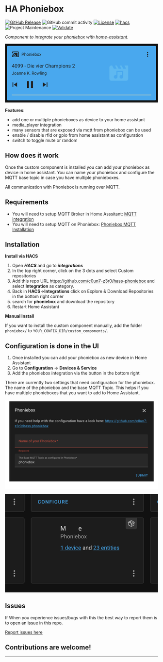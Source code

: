 # HA Phoniebox

[![GitHub Release][releases-shield]][releases]
![GitHub commit activity][commits-shield]
[![License][license-shield]](LICENSE)
[![hacs][hacsbadge]][hacs]
![Project Maintenance][maintenance-shield]
[![Validate](https://github.com/c0un7-z3r0/hass-phoniebox/actions/workflows/validate.yml/badge.svg)](https://github.com/c0un7-z3r0/hass-phoniebox/actions/workflows/validate.yml)


_Component to integrate your [phoniebox][phoniebox-repo] with [home-assistant][ha-website]._

![ha phoniebox mediaplayer](https://github.com/c0un7-z3r0/hass-phoniebox/blob/main/assets/media_player.png)

**Features**:
    
- add one or multiple phonieboxes as device to your home assistant
- media_player integration
- many sensors that are exposed via mqtt from phoniebox can be used
- enable / disable rfid or gpio from home assistant as configuration
- switch to toggle mute or random 

## How does it work
Once the custom component is installed you can add your phoniebox as device in home assistant. 
You can name your phoniebox and configure the MQTT base topic in case you have multiple phonieboxes.

All communication with Phoniebox is running over MQTT.

## Requirements
- You will need to setup MQTT Broker in Home Asssitant: [MQTT integration][ha_mqtt]  
- You will need to setup MQTT on Phoniebox: [Phoniebox MQTT Installation][phoniebox_mqtt_setup]

## Installation

**Install via HACS**

1. Open _**HACS**_ and go to _**integrations**_
2. In the top right corner, click on the 3 dots and select Custom repositories
3. Add this repo URL https://github.com/c0un7-z3r0/hass-phoniebox and select **Integration** as category.
4. Back in **HACS**->**Integrations** click on Explore & Download Repositories in the bottom right corner
5. search for **phoniebox** and download the repository
6. Restart Home Assistant

**Manual Install**

If you want to install the custom component manually, add the folder `phoniebox/` to `YOUR_CONFIG_DIR/custom_components/`.

## Configuration is done in the UI

1. Once installed you can add your phoniebox as new device in Home Assistant
2. Go to **Configuration** -> **Devices & Service**
3. Add the phoniebox integration via the button in the bottom right

There are currently two settings that need configuration for the phoniebox. The name of the phoniebox
and the base MQTT Topic. This helps if you have multiple phonieboxes that you want to add to Home Assistant.

![ha phoniebox config](https://github.com/c0un7-z3r0/hass-phoniebox/blob/main/assets/configuration_options.png)

![ha phoniebox integration](https://github.com/c0un7-z3r0/hass-phoniebox/blob/main/assets/device.png)

## Issues

If When you experience issues/bugs with this the best way to report them is to open an issue in this repo.

[Report issues here](https://github.com/c0un7-z3r0/hass-phoniebox/issues)

<!---->

## Contributions are welcome!

***

[hass-phoniebox]: https://github.com/c0un7-z3r0/hass-phoniebox

[commits-shield]: https://img.shields.io/github/commit-activity/w/c0un7-z3r0/hass-phoniebox?style=for-the-badge

[commits]: https://github.com/c0un7-z3r0/hass-phoniebox/commits/main

[hacs]: https://github.com/custom-components/hacs

[hacsbadge]: https://img.shields.io/badge/HACS-Custom-orange.svg?style=for-the-badge

[ha-forum]: https://community.home-assistant.io/

[ha-website]: https://www.home-assistant.io/

[license-shield]: https://img.shields.io/github/license/c0un7-z3r0/hass-phoniebox?style=for-the-badge

[maintenance-shield]: https://img.shields.io/badge/maintainer-%40c0un7--z3r0-blue.svg?style=for-the-badge

[releases-shield]: https://img.shields.io/github/release/c0un7-z3r0/hass-phoniebox?style=for-the-badge

[releases]: https://github.com/c0un7-z3r0/hass-phoniebox/releases

[phoniebox-repo]: https://github.com/MiczFlor/RPi-Jukebox-RFID
[phoniebox_mqtt_setup]: https://github.com/MiczFlor/RPi-Jukebox-RFID/tree/develop/components/smart-home-automation/MQTT-protocol#installation
[ha_mqtt]: https://www.home-assistant.io/integrations/mqtt
